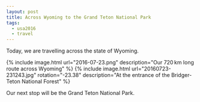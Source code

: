 ```yaml
---
layout: post
title: Across Wyoming to the Grand Teton National Park
tags:
  - usa2016
  - travel
---
```


Today, we are travelling across the state of Wyoming. 

  {% include image.html url="2016-07-23.png"
     description="Our 720&thinsp;km long route across Wyoming" %}
  {% include image.html url="20160723-231243.jpg" rotation="-23.38"
     description="At the entrance of the Bridger-Teton National Forest" %}

Our next stop will be the Grand Teton National Park.
